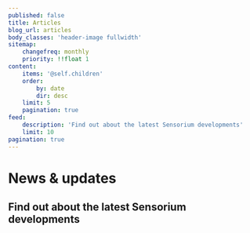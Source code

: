 ```yaml
---
published: false
title: Articles
blog_url: articles
body_classes: 'header-image fullwidth'
sitemap:
    changefreq: monthly
    priority: !!float 1
content:
    items: '@self.children'
    order:
        by: date
        dir: desc
    limit: 5
    pagination: true
feed:
    description: 'Find out about the latest Sensorium developments'
    limit: 10
pagination: true
---
```


# News & updates
## Find out about the latest Sensorium developments
